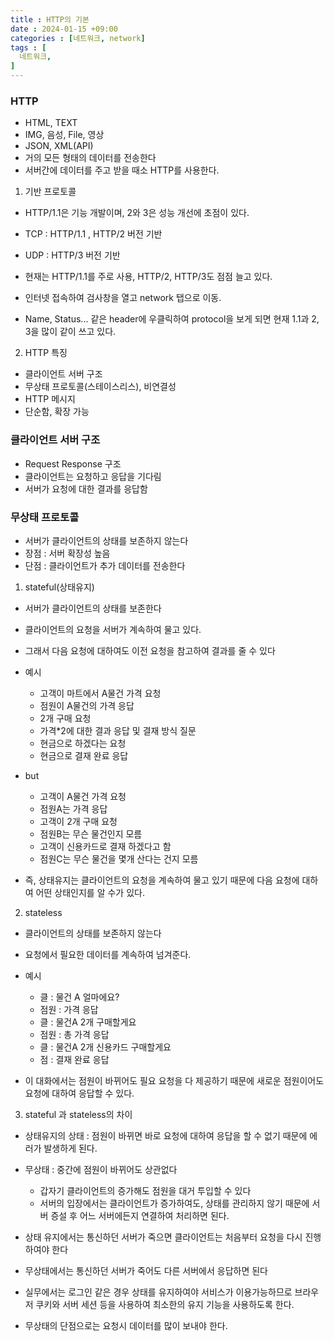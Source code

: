```yaml
---
title : HTTP의 기본
date : 2024-01-15 +09:00
categories : [네트워크, network]
tags : [
  네트워크,
]
---
```

<!-- ![](/assets/img/Spring/aaaa.png){:style="border:1px solid #eaeaea; border-radius: 7px; padding: 0px;" } -->
<!-- ![](/assets/img/Performance Test/1-1.png){:style="width:1000px" } -->

### HTTP

- HTML, TEXT
- IMG, 음성, File, 영상
- JSON, XML(API)
- 거의 모든 형태의 데이터를 전송한다
- 서버간에 데이터를 주고 받을 때소 HTTP를 사용한다.

1. 기반 프로토콜
- HTTP/1.1은 기능 개발이며, 2와 3은 성능 개선에 초점이 있다.
- TCP : HTTP/1.1 , HTTP/2 버전 기반
- UDP : HTTP/3 버전 기반
- 현재는 HTTP/1.1를 주로 사용, HTTP/2, HTTP/3도 점점 늘고 있다.

- 인터넷 접속하여 검사창을 열고 network 탭으로 이동.
- Name, Status... 같은 header에 우클릭하여 protocol을 보게 되면 현재 1.1과 2, 3을 많이 같이 쓰고 있다.

2. HTTP 특징
- 클라이언트 서버 구조
- 무상태 프로토콜(스테이스리스), 비연결성
- HTTP 메시지
- 단순함, 확장 가능

### 클라이언트 서버 구조

- Request Response 구조
- 클라이언트는 요청하고 응답을 기다림
- 서버가 요청에 대한 결과를 응답함

### 무상태 프로토콜

- 서버가 클라이언트의 상태를 보존하지 않는다
- 장점 : 서버 확장성 높음
- 단점 : 클라이언트가 추가 데이터를 전송한다

1. stateful(상태유지)
- 서버가 클라이언트의 상태를 보존한다
- 클라이언트의 요청을 서버가 계속하여 물고 있다.
- 그래서 다음 요청에 대하여도 이전 요청을 참고하여 결과를 줄 수 있다
- 예시
  - 고객이 마트에서 A물건 가격 요청
  - 점원이 A물건의 가격 응답
  - 2개 구매 요청
  - 가격*2에 대한 결과 응답 및 결재 방식 질문
  - 현금으로 하겠다는 요청
  - 현금으로 결재 완료 응답
- but
  - 고객이 A물건 가격 요청
  - 점원A는 가격 응답
  - 고객이 2개 구매 요청
  - 점원B는 무슨 물건인지 모름
  - 고객이 신용카드로 결재 하겠다고 함
  - 점원C는 무슨 물건을 몇개 산다는 건지 모름

- 즉, 상태유지는 클라이언트의 요청을 계속하여 물고 있기 때문에 다음 요청에 대하여 어떤 상태인지를 알 수가 있다.

2. stateless
- 클라이언트의 상태를 보존하지 않는다
- 요청에서 필요한 데이터를 계속하여 넘겨준다.
- 예시
  - 클 : 물건 A 얼마에요?
  - 점원 : 가격 응답
  - 클 : 물건A 2개 구매할게요
  - 점원 : 총 가격 응답
  - 클 : 물건A 2개 신용카드 구매할게요
  - 점 : 결재 완료 응답

- 이 대화에서는 점원이 바뀌어도 필요 요청을 다 제공하기 때문에 새로운 점원이어도 요청에 대하여 응답할 수 있다.

3. stateful 과 stateless의 차이
- 상태유지의 상태 : 점원이 바뀌면 바로 요청에 대하여 응답을 할 수 없기 때문에 에러가 발생하게 된다.
- 무상태 : 중간에 점원이 바뀌어도 상관없다
  - 갑자기 클라이언트의 증가해도 점원을 대거 투입할 수 있다
  - 서버의 입장에서는 클라이언트가 증가하여도, 상태를 관리하지 않기 때문에 서버 증설 후 어느 서버에든지 연결하여 처리하면 된다.
- 상태 유지에서는 통신하던 서버가 죽으면 클라이언트는 처음부터 요청을 다시 진행하여야 한다
- 무상태에서는 통신하던 서버가 죽어도 다른 서버에서 응답하면 된다

- 실무에서는 로그인 같은 경우 상태를 유지하여야 서비스가 이용가능하므로 브라우저 쿠키와 서버 세션 등을 사용하여 최소한의 유지 기능을 사용하도록 한다.
- 무상태의 단점으로는 요청시 데이터를 많이 보내야 한다.
